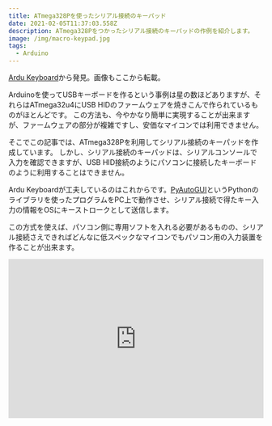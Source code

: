 ```yaml
---
title: ATmega328Pを使ったシリアル接続のキーパッド
date: 2021-02-05T11:37:03.558Z
description: ATmega328Pをつかったシリアル接続のキーパッドの作例を紹介します。
image: /img/macro-keypad.jpg
tags:
  - Arduino
---
```

[Ardu Keyboard](https://hackaday.io/project/170092-ardu-keyboard)から発見。画像もここから転載。

Arduinoを使ってUSBキーボードを作るという事例は星の数ほどありますが、それらはATmega32u4にUSB HIDのファームウェアを焼きこんで作られているものがほとんどです。
この方法も、今やかなり簡単に実現することが出来ますが、ファームウェアの部分が複雑ですし、安価なマイコンでは利用できません。

そこでこの記事では、ATmega328Pを利用してシリアル接続のキーパッドを作成しています。
しかし、シリアル接続のキーパッドは、シリアルコンソールで入力を確認できますが、USB HID接続のようにパソコンに接続したキーボードのように利用することはできません。

Ardu Keyboardが工夫しているのはこれからです。[PyAutoGUI](https://pyautogui.readthedocs.io/en/latest/)というPythonのライブラリを使ったプログラムをPC上で動作させ、シリアル接続で得たキー入力の情報をOSにキーストロークとして送信します。

この方式を使えば、パソコン側に専用ソフトを入れる必要があるものの、シリアル接続さえできればどんなに低スペックなマイコンでもパソコン用の入力装置を作ることが出来ます。

<iframe width="100%" height="315" src="https://www.youtube.com/embed/4IlrUkVi8kw" frameborder="0" allow="accelerometer; autoplay; clipboard-write; encrypted-media; gyroscope; picture-in-picture" allowfullscreen></iframe>

